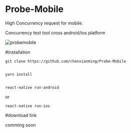 # Probe-Mobile
High Concurrency request for mobile.

Concurrency test tool cross android/ios platform

![probemobile](http://www.coldnoir.com/probemobile.gif)


#installation

    git clone https://github.com/chenxianming/Probe-Mobile
    

    yarn install
    
    
    react-native run-android
    
or

    react-native run-ios
    
    
    
#download link

comming soon